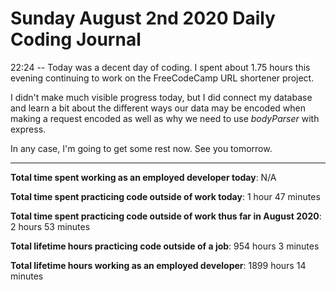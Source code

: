 # Sunday August 2nd 2020 Daily Coding Journal

22:24 -- Today was a decent day of coding. I spent about 1.75 hours this evening continuing to work on the FreeCodeCamp URL shortener project.

I didn't make much visible progress today, but I did connect my database and learn a bit about the different ways our data may be encoded when making a request encoded as well as why we need to use _bodyParser_ with express.

In any case, I'm going to get some rest now. See you tomorrow.

---

**Total time spent working as an employed developer today**: N/A

**Total time spent practicing code outside of work today**: 1 hour 47 minutes

**Total time spent practicing code outside of work thus far in August 2020**: 2 hours 53 minutes

**Total lifetime hours practicing code outside of a job**: 954 hours 3 minutes

**Total lifetime hours working as an employed developer**: 1899 hours 14 minutes
